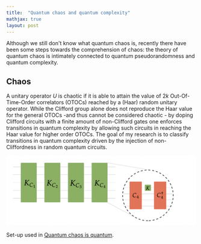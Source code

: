 ```yaml
---
title:  "Quantum chaos and quantum complexity"
mathjax: true
layout: post
---
```



 Although we still don't know what quantum chaos is, recently there have been some steps towards the comprehension of chaos: the theory of         quantum chaos is intimately connected to quantum pseudorandomness and quantum complexity. 
 
 ## Chaos
 
 A unitary operator $U$ is chaotic if it is able to attain the value of $2k$ Out-Of-Time-Order correlators (OTOCs) reached by a (Haar) random unitary operator. While the Clifford group alone does not reproduce the Haar value for the general OTOCs -and thus cannot be considered chaotic - by doping Clifford circuits with a finite amount of non-Clifford gates one enforces transitions in quantum complexity by allowing such circuits in reaching the Haar value for higher order OTOCs. The goal of my research is to classify transitions in quantum complexity driven by the injection of non-Cliffordness in random quantum circuits.
  
  ![transitions](assets/websiteprova1.jpg)
  
  Set-up used in [Quantum chaos is quantum](https://arxiv.org/abs/2102.08406).

